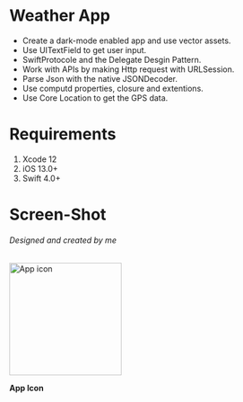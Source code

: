 # Weather App
 - Create a dark-mode enabled app and use vector assets.
 - Use UITextField to get user input.
 - SwiftProtocole and the Delegate Desgin Pattern.
 - Work with APIs by making Http request with URLSession.
 - Parse Json with the native JSONDecoder.
 - Use computd properties, closure and extentions.
 - Use Core Location to get the GPS data.

# Requirements
1. Xcode 12
2. iOS 13.0+
3. Swift 4.0+


# Screen-Shot 
###### Designed and created by me


<p> <img src="https://user-images.githubusercontent.com/29129003/101185027-0db73880-365a-11eb-8755-38c293c1fce8.png" width="200" height="200" alt="App icon"> </p>
<p> <b>App Icon</b> </p>
